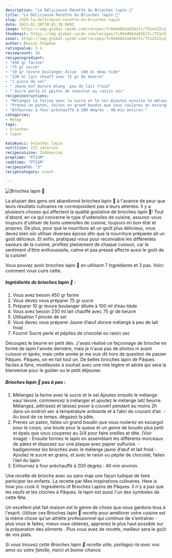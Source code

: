 ```yaml
---
description: "La Délicieuse Recette du Brioches lapin 🐰"
title: "La Délicieuse Recette du Brioches lapin 🐰"
slug: 2559-la-delicieuse-recette-du-brioches-lapin
date: 2021-01-28T20:01:38.849Z
image: https://img-global.cpcdn.com/recipes/fc944dbb3a8261fc/751x532cq70/brioches-lapin-🐰-photo-principale-de-la-recette.jpg
thumbnail: https://img-global.cpcdn.com/recipes/fc944dbb3a8261fc/751x532cq70/brioches-lapin-🐰-photo-principale-de-la-recette.jpg
cover: https://img-global.cpcdn.com/recipes/fc944dbb3a8261fc/751x532cq70/brioches-lapin-🐰-photo-principale-de-la-recette.jpg
author: Bessie Chapman
ratingvalue: 3.4
reviewcount: 10
recipeingredient:
- "450 gr farine"
- "75 gr sucre"
- "10 gr levure boulanger dilue  100 ml deau tide"
- "230 ml lait chauff avec 75 gr de beurre"
- "1 pince de sel"
- " Jaune duf dorure mlang  peu de lait froid"
- " Sucre perle et ppites de chocolat ou raisin sec"
recipeinstructions:
- "Mélangez la farine avec le sucre et le sel.Ajoutez ensuite le mélange eau/ levure, commencez à mélanger et ajoutez le mélange lait/ beurre. Mélangez, pétrissez et laissez poser à couvert pendant au moins 2h dans un endroit sec à température ambiante et à l’abri de courant d’air. Au bout de ce temps, dégazez la pâte."
- "Prenez un paton, faites un grand boudin que vous roulerez en escargot pour le corps, une boule pour la queue et un genre de boudin plus petit et épais que vous couperez au 3/4 pour faire oreilles et tête. (Voir image) Ensuite formez le lapin en assemblant les différents morceaux de pâtes et disposez sur une plaque avec papier sulfurisé. badigeonnez les brioches avec le mélange jaune d’œuf et lait froid  Ajoutez le sucre en grains, et avec le raisin ou pépite de chocolat, faites l’œil du lapin"
- "Enfournez à four préchauffé à 200 degrés : 40 min environ."
categories:
- Resep
tags:
- brioches
- lapin

katakunci: brioches lapin 
nutrition: 132 calories
recipecuisine: Indonesian
preptime: "PT23M"
cooktime: "PT32M"
recipeyield: "3"
recipecategory: Lunch

---
```



![Brioches lapin 🐰](https://img-global.cpcdn.com/recipes/fc944dbb3a8261fc/751x532cq70/brioches-lapin-🐰-photo-principale-de-la-recette.jpg)

La plupart des gens ont abandonné brioches lapin 🐰 à l'avance de peur que leurs résultats culinaires ne correspondent pas à leurs attentes. Il y a plusieurs choses qui affectent la qualité gustative de brioches lapin 🐰! Tout d'abord, en ce qui concerne le type d'ustensiles de cuisine, assurez-vous toujours d'utiliser de bons ustensiles de cuisine, toujours en bon état et propres. De plus, pour que la nourriture ait un goût plus délicieux, vous devez bien sûr utiliser diverses épices afin que la nourriture préparée ait un goût délicieux. Et enfin, pratiquez-vous pour reconnaître les différentes saveurs de la cuisine, profitez pleinement de chaque cuisson, car le sentiment d'être enthousiaste, calme et pas pressé affecte aussi le goût de la cuisine!

<!--inarticleads1-->

Vous pouvez avoir brioches lapin 🐰 en utilisant 7 Ingrédients et 3 pas. Voici comment vous cuire cette.

##### Ingrédients de brioches lapin 🐰 :

1. Vous avez besoin 450 gr farine
1. Vous devez vous préparer 75 gr sucre
1. Préparer 10 gr levure boulanger diluée à 100 ml d’eau tiède
1. Vous avez besoin 230 ml lait chauffé avec 75 gr de beurre
1. Utilisation 1 pincée de sel
1. Vous devez vous préparer  Jaune d’œuf dorure mélangé à peu de lait froid
1. Fournir  Sucre perle et pépites de chocolat ou raisin sec


Découpez le beurre en petit dés. J&#39;avais réalisé ce façonnage de brioche en forme de lapin l&#39;année dernière, mais je n&#39;avai pas de photos ni avant cuisson ni après, mais cette année je me suis dit hors de question de passer Pâques. Pâques, on en fait tout un. De belles brioches lapin de Pâques faciles à faire, moelleuses à souhait avec une mie légère et aérée qui sera la bienvenue pour le goûter ou le petit déjeuner. 

<!--inarticleads2-->

##### Brioches lapin 🐰 pas à pas :

1. Mélangez la farine avec le sucre et le sel.Ajoutez ensuite le mélange eau/ levure, commencez à mélanger et ajoutez le mélange lait/ beurre. Mélangez, pétrissez et laissez poser à couvert pendant au moins 2h dans un endroit sec à température ambiante et à l’abri de courant d’air. - Au bout de ce temps, dégazez la pâte.
1. Prenez un paton, faites un grand boudin que vous roulerez en escargot pour le corps, une boule pour la queue et un genre de boudin plus petit et épais que vous couperez au 3/4 pour faire oreilles et tête. (Voir image) - Ensuite formez le lapin en assemblant les différents morceaux de pâtes et disposez sur une plaque avec papier sulfurisé. - badigeonnez les brioches avec le mélange jaune d’œuf et lait froid  - Ajoutez le sucre en grains, et avec le raisin ou pépite de chocolat, faites l’œil du lapin
1. Enfournez à four préchauffé à 200 degrés : 40 min environ.


Une recette de brioche avec ou sans map une façon ludique de faire participer les enfants. La recette par Mes inspirations culinaires. Here is how you cook it. Ingredients of Brioches Lapins de Pâques. Il n&#39;y a pas que les oeufs et les cloches à Pâques. le lapin est aussi l&#39;un des symboles de cette fête. 

<!--inarticleads1-->

<p>
Un excellent plat fait maison est le genre de chose que nous gardons tous à l'esprit. Utiliser ces Brioches lapin 🐰 recette pour améliorer votre cuisine est la même chose qu'un athlète professionnel qui continue de s'entraîner - plus vous le faites, mieux vous obtenez, apprenez le plus haut possible sur la préparation des aliments . Plus vous avez de recette, meilleur sera le goût de vos plats.
</p>

<p>
<i>Si vous trouvez cette Brioches lapin 🐰 recette utile, partagez-la avec vos amis ou votre famille, merci et bonne chance.</i>
</p>
